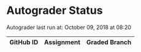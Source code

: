 # Autograder Status
Autograder last run at: October 09, 2018 at 08:20

| GitHub ID | Assignment | Graded Branch |
|-----------|------------|---------------|
